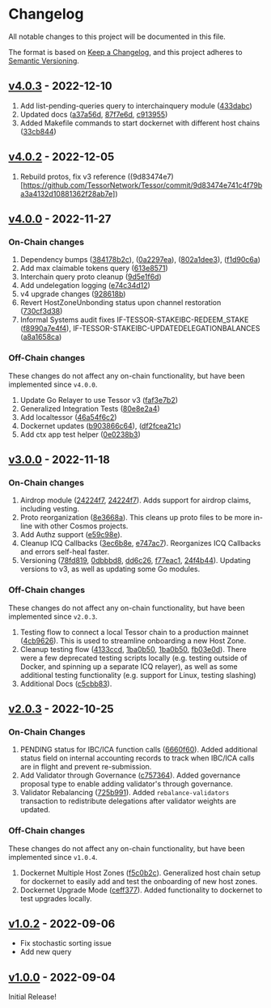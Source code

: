 <!--
Guiding Principles:

Changelogs are for humans, not machines.
There should be an entry for every single version.
The same types of changes should be grouped.
Versions and sections should be linkable.
The latest version comes first.
The release date of each version is displayed.
Mention whether you follow Semantic Versioning.

Usage:

Change log entries are to be added to the Unreleased section under the
appropriate stanza (see below). Each entry should ideally include a tag and
the Github issue reference in the following format:

* (<tag>) \#<issue-number> message

The issue numbers will later be link-ified during the release process so you do
not have to worry about including a link manually, but you can if you wish.

Types of changes (Stanzas):

"Features" for new features.
"Improvements" for changes in existing functionality.
"Deprecated" for soon-to-be removed features.
"Bug Fixes" for any bug fixes.
"Client Breaking" for breaking CLI commands and REST routes used by end-users.
"API Breaking" for breaking exported APIs used by developers building on SDK.
"State Machine Breaking" for any changes that result in a different AppState 
given same genesisState and txList.
Ref: https://keepachangelog.com/en/1.0.0/
-->

# Changelog

All notable changes to this project will be documented in this file.

The format is based on [Keep a Changelog](https://keepachangelog.com/en/1.0.0/),
and this project adheres to [Semantic Versioning](https://semver.org/spec/v2.0.0.html).

## [v4.0.3](https://github.com/TessorNetwork/Tessor/releases/tag/v4.0.3) - 2022-12-10
1. Add list-pending-queries query to interchainquery module ([433dabc](https://github.com/TessorNetwork/Tessor/commit/433dabcc02c46d2ff038946fe2525a41b9e29b43)) 
2. Updated docs ([a37a56d](https://github.com/TessorNetwork/Tessor/commit/a37a56d0f17ff54763d77f2864c35a0c8141bd09), [87f7e6d](https://github.com/TessorNetwork/Tessor/commit/87f7e6d1c620633dca2286f2136dc4c4c855164d), [c913955](https://github.com/TessorNetwork/Tessor/commit/c913955cfef4bd23c238235c7592fd926427aaef))
3. Added Makefile commands to start dockernet with different host chains ([33cb844](https://github.com/TessorNetwork/Tessor/commit/33cb84438c3b605ae0e4a96ee2f73b6d7837b3d2))

## [v4.0.2](https://github.com/TessorNetwork/Tessor/releases/tag/v4.0.0) - 2022-12-05
1. Rebuild protos, fix v3 reference ((9d83474e7)[https://github.com/TessorNetwork/Tessor/commit/9d83474e741c4f79ba3a4132d10881362f28ab7e])

## [v4.0.0](https://github.com/TessorNetwork/Tessor/releases/tag/v4.0.0) - 2022-11-27
### On-Chain changes
1. Dependency bumps ([384178b2c](https://github.com/TessorNetwork/Tessor/commit/384178b2cf98e9af0815ffaf3c29649f41784f3e)), ([0a2297ea](https://github.com/TessorNetwork/Tessor/commit/0a2297eabe287d38723ab8213d5256ce34d2bb2d)), ([802a1dee3](https://github.com/TessorNetwork/Tessor/commit/802a1dee380e02916f1e89a231d36365a026bb46)), ([f1d90c6a](https://github.com/TessorNetwork/Tessor/commit/f1d90c6aa50daf75d9608095cc39cbbbe3fac16c))
2. Add max claimable tokens query ([613e8571](https://github.com/TessorNetwork/Tessor/commit/613e85711485d3bebeeb5777ba35e701cc795a43))
3. Interchain query proto cleanup ([9d5e1f6d](https://github.com/TessorNetwork/Tessor/commit/9d5e1f6d9e24113afa5b7f21e72a736bc8059b7f))
4. Add undelegation logging ([e74c34d12](https://github.com/TessorNetwork/Tessor/commit/e74c34d12a462e2d23463d717abfe01db9490d8f))
5. v4 upgrade changes ([928618b](https://github.com/TessorNetwork/Tessor/commit/928618b035610d1f5d24be3ab60628e10858aeff))
6. Revert HostZoneUnbonding status upon channel restoration ([730cf3d38](https://github.com/TessorNetwork/Tessor/commit/730cf3d38589887b57dfe3dd5de071273d5a9b73))
7. Informal Systems audit fixes IF-TESSOR-STAKEIBC-REDEEM_STAKE ([f8990a7e4f4](https://github.com/TessorNetwork/Tessor/commit/f8990a7e4f4f449984ff088c5fbe55908028cb14)), IF-TESSOR-STAKEIBC-UPDATEDELEGATIONBALANCES ([a8a1658ca](https://github.com/TessorNetwork/Tessor/commit/a8a1658ca4eb27ea7f8691219d748f07aad17964))

### Off-Chain changes

These changes do not affect any on-chain functionality, but have been implemented since `v4.0.0`.
1. Update Go Relayer to use Tessor v3 ([faf3e7b2](https://github.com/TessorNetwork/Tessor/commit/faf3e7b21f4213b64a61bc2de5b400964cb61963))
2. Generalized Integration Tests ([80e8e2a4](https://github.com/TessorNetwork/Tessor/commit/80e8e2a49c3d63d8deabf4235e8e00151fcd8747))
3. Add localtessor ([46a54f6c2](https://github.com/TessorNetwork/Tessor/commit/80e8e2a49c3d63d8deabf4235e8e00151fcd8747))
4. Dockernet updates ([b903866c64](https://github.com/TessorNetwork/Tessor/commit/b903866c6493e7f569d1975dc5f8efd34bdcc24e)), ([df2fcea21c](https://github.com/TessorNetwork/Tessor/commit/df2fcea21ce89e85d756d2cf8cbdf7e45bec2b0e))
5. Add ctx app test helper ([0e0238b3](https://github.com/TessorNetwork/Tessor/commit/0e0238b3dbddceaa7971e150649192e1f8be6982))


## [v3.0.0](https://github.com/TessorNetwork/Tessor/releases/tag/v3.0.0) - 2022-11-18
### On-Chain changes

1. Airdrop module ([24224f7](https://github.com/TessorNetwork/Tessor/commit/9be3314f7bca7e91f099d27ca11177639b76b468), [24224f7](https://github.com/TessorNetwork/Tessor/commit/24224f7386e7ee56781e7d254f9a48fab60a3bed)). Adds support for airdrop claims, including vesting. 
2. Proto reorganization ([8e3668a](https://github.com/TessorNetwork/Tessor/commit/8e3668a8e87381fb0f470ab60e4f0ba8590139cc)). This cleans up proto files to be more in-line with other Cosmos projects. 
3. Add Authz support ([e59c98e](https://github.com/TessorNetwork/Tessor/commit/e59c98e7bce574fa53e6e70222a80b974d84db3b)).
4. Cleanup ICQ Callbacks ([3ec6b8e](https://github.com/TessorNetwork/Tessor/commit/3ec6b8ebe9f4ba49aed3d671432a9d77e61b095a), [e747ac7](https://github.com/TessorNetwork/Tessor/commit/e747ac7bdd9385fdaa7d5cd6f2926f7efd519480)). Reorganizes ICQ Callbacks and errors self-heal faster. 
5. Versioning ([78fd819](https://github.com/TessorNetwork/Tessor/commit/78fd81918fe8f763f10525770eba1fee0a6dbe25), [0dbbbd8](https://github.com/TessorNetwork/Tessor/commit/0dbbbd867ffad5b331d09c155dca53a3f581ad5c), [dd6c26](https://github.com/TessorNetwork/Tessor/commit/dd6c264ea09448130484f7289eb085eb8bdb5766), [f77eac1](https://github.com/TessorNetwork/Tessor/commit/f77eac106291a59fd839c128f6aa9adb974eb7ef), [24f4b44](https://github.com/TessorNetwork/Tessor/commit/24f4b44e85518c0e800605265486af5f55f02693)). Updating versions to v3, as well as updating some Go modules.

### Off-Chain changes

These changes do not affect any on-chain functionality, but have been implemented since `v2.0.3`.

1. Testing flow to connect a local Tessor chain to a production mainnet ([4cb9626](https://github.com/TessorNetwork/Tessor/commit/4cb9626a92b9cae5a970b3e4ddedf91bd44e8cef)). This is used to streamline onboarding a new Host Zone.  
2. Cleanup testing flow ([4133ccd](https://github.com/TessorNetwork/Tessor/commit/4133ccd3ef3f9b17c2602090078e3dae88e62e63), [1ba0b50](https://github.com/TessorNetwork/Tessor/commit/b18f483293ed6906b3f07ad5f6ab62e02130313d), [1ba0b50](https://github.com/TessorNetwork/Tessor/commit/1ba0b503ac4dec8fec167b680514dd367fc29bda), [fb03e0d](https://github.com/TessorNetwork/Tessor/commit/fb03e0d4cd7b7fd648e8b090d90a21cbb835a5d7)). There were a few deprecated testing scripts locally (e.g. testing outside of Docker, and spinning up a separate ICQ relayer), as well as some additional testing functionality (e.g. support for Linux, testing slashing)
3. Additional Docs ([c5cbb83](https://github.com/TessorNetwork/Tessor/commit/c5cbb83dfbc909f09e99a5633553fedeb0c0fd84)).

## [v2.0.3](https://github.com/TessorNetwork/Tessor/releases/tag/v2.0.3) - 2022-10-25

### On-Chain Changes
1. PENDING status for IBC/ICA function calls ([6660f60](https://github.com/TessorNetwork/Tessor/commit/6660f60094674b2e077f3775982ab4acc8a5ea96)). Added additional status field on internal accounting records to track when IBC/ICA calls are in flight and prevent re-submission. 
2. Add Validator through Governance ([c757364](https://github.com/TessorNetwork/Tessor/commit/c757364c4f532a8f7b9d17531f189c41cde90b14)). Added governance proposal type to enable adding validator's through governance. 
3. Validator Rebalancing ([725b991](https://github.com/TessorNetwork/Tessor/commit/725b9912073e4ff8c1fd5574ba4ebd68ec6aee88)). Added `rebalance-validators` transaction to redistribute delegations after validator weights are updated.

### Off-Chain changes

These changes do not affect any on-chain functionality, but have been implemented since `v1.0.4`.

1. Dockernet Multiple Host Zones ([f5c0b2c](https://github.com/TessorNetwork/Tessor/commit/f5c0b2cadcbc3995a6a91180a61fceb27afc4546)). Generalized host chain setup for dockernet to easily add and test the onboarding of new host zones.
2. Dockernet Upgrade Mode ([ceff377](https://github.com/TessorNetwork/Tessor/commit/ceff377d4dc3f4e8e5193c0eeb3b3ab94b74d91a)). Added functionality to dockernet to test upgrades locally.

## [v1.0.2](https://github.com/TessorNetwork/Tessor/releases/tag/v1.0.2) - 2022-09-06

* Fix stochastic sorting issue
* Add new query

## [v1.0.0](https://github.com/TessorNetwork/Tessor/releases/tag/v1.0.0) - 2022-09-04

Initial Release!